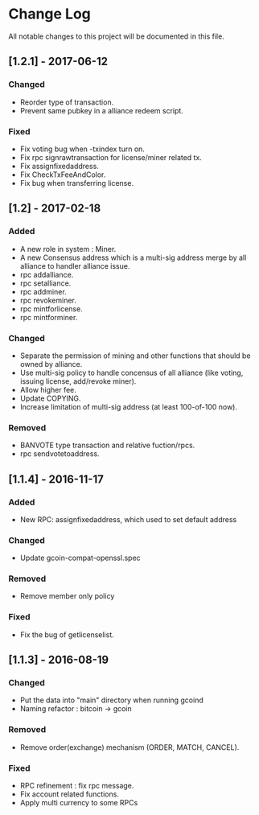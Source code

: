# Change Log
All notable changes to this project will be documented in this file.

## [1.2.1] - 2017-06-12
### Changed
- Reorder type of transaction.
- Prevent same pubkey in a alliance redeem script.

### Fixed
- Fix voting bug when -txindex turn on.
- Fix rpc signrawtransaction for license/miner related tx.
- Fix assignfixedaddress.
- Fix CheckTxFeeAndColor.
- Fix bug when transferring license.


## [1.2] - 2017-02-18
### Added
- A new role in system : Miner.
- A new Consensus address which is a multi-sig address merge by all alliance to handler alliance issue.
- rpc addalliance.
- rpc setalliance.
- rpc addminer.
- rpc revokeminer.
- rpc mintforlicense.
- rpc mintforminer.

### Changed
- Separate the permission of mining and other functions that should be owned by alliance.
- Use multi-sig policy to handle concensus of all alliance (like voting, issuing license, add/revoke miner).
- Allow higher fee.
- Update COPYING.
- Increase limitation of multi-sig address (at least 100-of-100 now).

### Removed
- BANVOTE type transaction and relative fuction/rpcs.
- rpc sendvotetoaddress.


## [1.1.4] - 2016-11-17
### Added
- New RPC: assignfixedaddress, which used to set default address

### Changed
- Update gcoin-compat-openssl.spec

### Removed
- Remove member only policy

### Fixed
- Fix the bug of getlicenselist.


## [1.1.3] - 2016-08-19
### Changed
- Put the data into "main" directory when running gcoind
- Naming refactor : bitcoin -> gcoin

### Removed
- Remove order(exchange) mechanism (ORDER, MATCH, CANCEL).

### Fixed
- RPC refinement : fix rpc message.
- Fix account related functions.
- Apply multi currency to some RPCs

